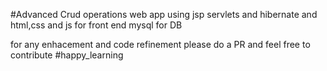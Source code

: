 #Advanced Crud operations web app using jsp servlets and hibernate and html,css and js for front end mysql for DB

for any enhacement and code refinement please do a PR and feel free to contribute
#happy_learning
